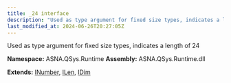 ```yaml
---
title: _24 interface
description: "Used as type argument for fixed size types, indicates a length of 24  "
last_modified_at: 2024-06-26T20:27:05Z
---
```


Used as type argument for fixed size types, indicates a length of 24 

**Namespace:** ASNA.QSys.Runtime
**Assembly:** ASNA.QSys.Runtime.dll

**Extends:** [INumber](/reference/runtime/qsys-runtime/i-number.html), [ILen](/reference/runtime/qsys-runtime/i-len.html), [IDim](/reference/runtime/qsys-runtime/i-dim.html)
<br>
<br>
